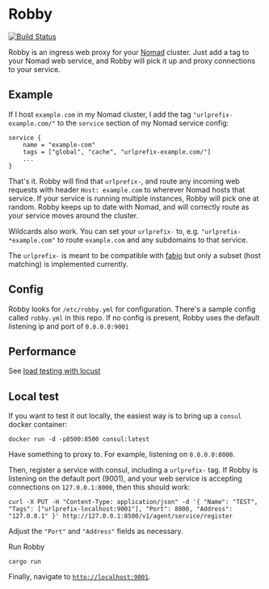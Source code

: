 # Robby

[![Build Status](https://travis-ci.com/knusbaum/robby.svg?branch=master)](https://travis-ci.com/knusbaum/robby)

Robby is an ingress web proxy for your [Nomad](https://www.nomadproject.io/) cluster.
Just add a tag to your Nomad web service, and Robby will pick it up and proxy connections to your service.

## Example

If I host `example.com` in my Nomad cluster, I add the tag `"urlprefix-example.com/"` to the `service` section
of my Nomad service config:
```
service {
    name = "example-com"
    tags = ["global", "cache", "urlprefix-example.com/"]
    ...
}
```

That's it. Robby will find that `urlprefix-`, and route any incoming web requests with header `Host: example.com` to wherever Nomad hosts that service. If your service is running multiple instances, Robby will pick one at random. Robby keeps up to date with Nomad, and will correctly route as your service moves around the cluster.

Wildcards also work. You can set your `urlprefix-` to, e.g. `"urlprefix-*example.com"` to route `example.com` and any subdomains to that service.

The `urlprefix-` is meant to be compatible with [fabio](https://github.com/fabiolb/fabio) but only a subset (host matching) is implemented currently.


## Config
Robby looks for `/etc/robby.yml` for configuration. There's a sample config called `robby.yml` in this repo.
If no config is present, Robby uses the default listening ip and port of `0.0.0.0:9001`


## Performance
See [load testing with locust](locust)


## Local test

If you want to test it out locally, the easiest way is to bring up a `consul` docker container:
```
docker run -d -p8500:8500 consul:latest
```

Have something to proxy to. For example, listening on `0.0.0.0:8000`.

Then, register a service with consul, including a `urlprefix-` tag. If Robby is listening on the default port (9001), and your web service is accepting connections on `127.0.0.1:8000`, then this should work:
```
curl -X PUT -H "Content-Type: application/json" -d '{ "Name": "TEST", "Tags": ["urlprefix-localhost:9001"], "Port": 8000, "Address": "127.0.0.1" }' http://127.0.0.1:8500/v1/agent/service/register
```
Adjust the `"Port"` and `"Address"` fields as necessary.

Run Robby
```
cargo run
```

Finally, navigate to [`http://localhost:9001`](http://localhost:9001).

